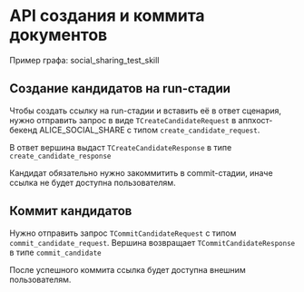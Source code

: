 # API создания и коммита документов

Пример графа: social_sharing_test_skill

## Создание кандидатов на run-стадии

Чтобы создать ссылку на run-стадии и вставить её в ответ сценария,
нужно отправить запрос в виде `TCreateCandidateRequest` в аппхост-бекенд
ALICE_SOCIAL_SHARE с типом `create_candidate_request`.

В ответ вершина выдаст `TCreateCandidateResponse` в типе `create_candidate_response`

Кандидат обязательно нужно закоммитить в commit-стадии, иначе ссылка не будет доступна пользователям.

## Коммит кандидатов

Нужно отправить запрос `TCommitCandidateRequest` с типом `commit_candidate_request`.
Вершина возвращает `TCommitCandidateResponse` в типе `commit_candidate`

После успешного коммита ссылка будет доступна внешним пользователям.
